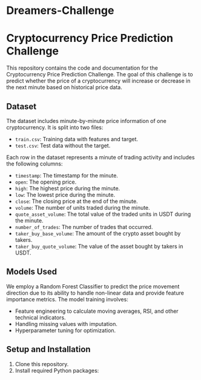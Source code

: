 # Dreamers-Challenge
# Cryptocurrency Price Prediction Challenge

This repository contains the code and documentation for the Cryptocurrency Price Prediction Challenge. The goal of this challenge is to predict whether the price of a cryptocurrency will increase or decrease in the next minute based on historical price data.

## Dataset

The dataset includes minute-by-minute price information of one cryptocurrency. It is split into two files:

- `train.csv`: Training data with features and target.
- `test.csv`: Test data without the target.

Each row in the dataset represents a minute of trading activity and includes the following columns:

- `timestamp`: The timestamp for the minute.
- `open`: The opening price.
- `high`: The highest price during the minute.
- `low`: The lowest price during the minute.
- `close`: The closing price at the end of the minute.
- `volume`: The number of units traded during the minute.
- `quote_asset_volume`: The total value of the traded units in USDT during the minute.
- `number_of_trades`: The number of trades that occurred.
- `taker_buy_base_volume`: The amount of the crypto asset bought by takers.
- `taker_buy_quote_volume`: The value of the asset bought by takers in USDT.

## Models Used

We employ a Random Forest Classifier to predict the price movement direction due to its ability to handle non-linear data and provide feature importance metrics. The model training involves:

- Feature engineering to calculate moving averages, RSI, and other technical indicators.
- Handling missing values with imputation.
- Hyperparameter tuning for optimization.

## Setup and Installation

1. Clone this repository.
2. Install required Python packages:
